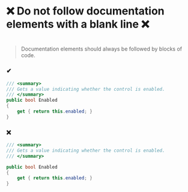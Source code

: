 # ❌ Do not follow documentation elements with a blank line ❌
#

> Documentation elements should always be followed by blocks of code.  

### ✔
``` csharp
/// <summary>
/// Gets a value indicating whether the control is enabled.
/// </summary>
public bool Enabled
{
    get { return this.enabled; }
}
```

### ❌ 
``` csharp
/// <summary>
/// Gets a value indicating whether the control is enabled.
/// </summary>

public bool Enabled
{
    get { return this.enabled; }
}
```
